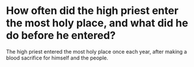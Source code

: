 # How often did the high priest enter the most holy place, and what did he do before he entered?

The high priest entered the most holy place once each year, after making a blood sacrifice for himself and the people.
